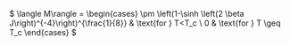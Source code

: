 $ \langle M\rangle = \begin{cases} \pm \left(1-\sinh \left(2 \beta J\right)^{-4}\right)^{\frac{1}{8}} & \text{for } T<T_c \\ 0 & \text{for } T \geq T_c \end{cases} $
